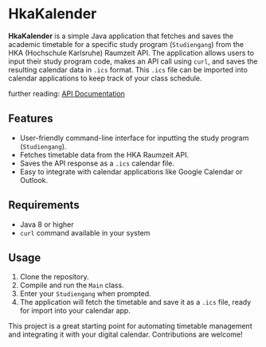 # HkaKalender

**HkaKalender** is a simple Java application that fetches and saves the academic timetable for a specific study program (`Studiengang`) from the HKA (Hochschule Karlsruhe) Raumzeit API. The application allows users to input their study program code, makes an API call using `curl`, and saves the resulting calendar data in `.ics` format. This `.ics` file can be imported into calendar applications to keep track of your class schedule.

further reading: 
[API Documentation](https://raumzeit.hka-iwi.de/api/swagger-ui/index.html)


## Features
- User-friendly command-line interface for inputting the study program (`Studiengang`).
- Fetches timetable data from the HKA Raumzeit API.
- Saves the API response as a `.ics` calendar file.
- Easy to integrate with calendar applications like Google Calendar or Outlook.

## Requirements
- Java 8 or higher
- `curl` command available in your system

## Usage
1. Clone the repository.
2. Compile and run the `Main` class.
3. Enter your `Studiengang` when prompted.
4. The application will fetch the timetable and save it as a `.ics` file, ready for import into your calendar app.

This project is a great starting point for automating timetable management and integrating it with your digital calendar. Contributions are welcome!
